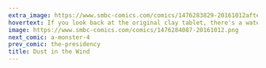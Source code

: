 ```yaml
---
extra_image: https://www.smbc-comics.com/comics/1476283829-20161012after.png
hovertext: If you look back at the original clay tablet, there's a watermark for 9gag at the bottom.
image: https://www.smbc-comics.com/comics/1476284087-20161012.png
next_comic: a-monster-4
prev_comic: the-presidency
title: Dust in the Wind
---
```


